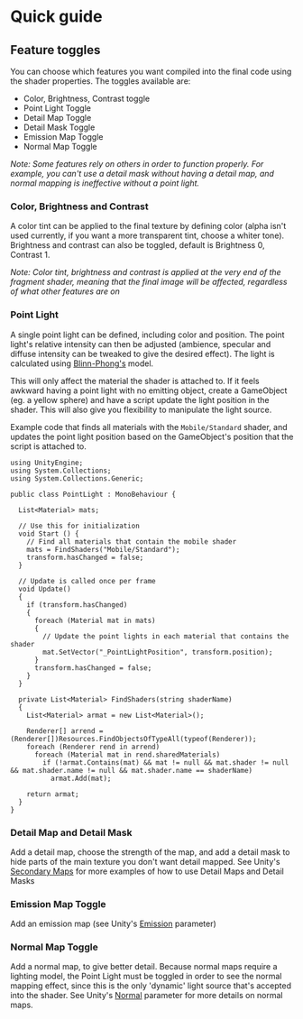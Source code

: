 # Quick guide

## Feature toggles
You can choose which features you want compiled into the final code using the shader properties. The toggles available are:
 * Color, Brightness, Contrast toggle
 * Point Light Toggle
 * Detail Map Toggle
 * Detail Mask Toggle
 * Emission Map Toggle
 * Normal Map Toggle

*Note: Some features rely on others in order to function properly. For example, you can't use a detail mask without having a detail map, and normal mapping is ineffective without a point light.*

### Color, Brightness and Contrast
 A color tint can be applied to the final texture by defining color (alpha isn't used currently, if you want a more transparent tint, choose a whiter tone).  
 Brightness and contrast can also be toggled, default is Brightness 0, Contrast 1.

 *Note: Color tint, brightness and contrast is applied at the very end of the fragment shader, meaning that the final image will be affected, regardless of what other features are on*

### Point Light
 A single point light can be defined, including color and position. The point light's relative intensity can then be adjusted (ambience, specular and diffuse intensity can be tweaked to give the desired effect). The light is calculated using [Blinn-Phong's](https://en.wikipedia.org/wiki/Blinn%E2%80%93Phong_shading_model) model.  

 This will only affect the material the shader is attached to. If it feels awkward having a point light with no emitting object, create a GameObject (eg. a yellow sphere) and have a script update the light position in the shader. This will also give you flexibility to manipulate the light source.  

 Example code that finds all materials with the `Mobile/Standard` shader, and updates the point light position based on the GameObject's position that the script is attached to.

```
using UnityEngine;
using System.Collections;
using System.Collections.Generic;

public class PointLight : MonoBehaviour {

  List<Material> mats;

  // Use this for initialization
  void Start () {
    // Find all materials that contain the mobile shader
    mats = FindShaders("Mobile/Standard");
    transform.hasChanged = false;
  }

  // Update is called once per frame
  void Update()
  {
    if (transform.hasChanged)
    {
      foreach (Material mat in mats)
      {
        // Update the point lights in each material that contains the shader
        mat.SetVector("_PointLightPosition", transform.position);
      }
      transform.hasChanged = false;
    }
  }

  private List<Material> FindShaders(string shaderName)
  {
    List<Material> armat = new List<Material>();

    Renderer[] arrend = (Renderer[])Resources.FindObjectsOfTypeAll(typeof(Renderer));
    foreach (Renderer rend in arrend)
      foreach (Material mat in rend.sharedMaterials)
        if (!armat.Contains(mat) && mat != null && mat.shader != null && mat.shader.name != null && mat.shader.name == shaderName)
          armat.Add(mat);

    return armat;
  }
}

```

### Detail Map and Detail Mask
Add a detail map, choose the strength of the map, and add a detail mask to hide parts of the main texture you don't want detail mapped. See Unity's [Secondary Maps](https://docs.unity3d.com/Manual/StandardShaderMaterialParameterDetail.html) for more examples of how to use Detail Maps and Detail Masks

### Emission Map Toggle
Add an emission map (see Unity's [Emission](https://docs.unity3d.com/Manual/StandardShaderMaterialParameterEmission.html) parameter)

### Normal Map Toggle
Add a normal map, to give better detail. Because normal maps require a lighting model, the Point Light must be toggled in order to see the normal mapping effect, since this is the only 'dynamic' light source that's accepted into the shader. See Unity's [Normal](https://docs.unity3d.com/Manual/StandardShaderMaterialParameterNormalMap.html) parameter for more details on normal maps.
